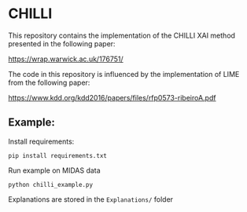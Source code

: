 # CHILLI

This repository contains the implementation of the CHILLI XAI method presented in the following paper:

https://wrap.warwick.ac.uk/176751/

The code in this repository is influenced by the implementation of LIME from the following paper:

https://www.kdd.org/kdd2016/papers/files/rfp0573-ribeiroA.pdf



## Example:

Install requirements:

`pip install requirements.txt`

Run example on MIDAS data

`python chilli_example.py`

Explanations are stored in the `Explanations/` folder